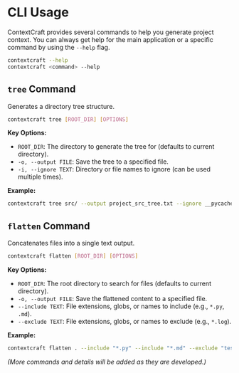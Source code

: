 # CLI Usage

ContextCraft provides several commands to help you generate project context.
You can always get help for the main application or a specific command
by using the `--help` flag.

```bash
contextcraft --help
contextcraft <command> --help
```

## `tree` Command

Generates a directory tree structure.

```bash
contextcraft tree [ROOT_DIR] [OPTIONS]
```

**Key Options:**
*   `ROOT_DIR`: The directory to generate the tree for (defaults to current directory).
*   `-o, --output FILE`: Save the tree to a specified file.
*   `-i, --ignore TEXT`: Directory or file names to ignore (can be used multiple times).

**Example:**
```bash
contextcraft tree src/ --output project_src_tree.txt --ignore __pycache__
```

## `flatten` Command

Concatenates files into a single text output.

```bash
contextcraft flatten [ROOT_DIR] [OPTIONS]
```

**Key Options:**
*   `ROOT_DIR`: The root directory to search for files (defaults to current directory).
*   `-o, --output FILE`: Save the flattened content to a specified file.
*   `--include TEXT`: File extensions, globs, or names to include (e.g., `*.py`, `.md`).
*   `--exclude TEXT`: File extensions, globs, or names to exclude (e.g., `*.log`).

**Example:**
```bash
contextcraft flatten . --include "*.py" --include "*.md" --exclude "tests/*" --output context_bundle.txt
```

*(More commands and details will be added as they are developed.)*
